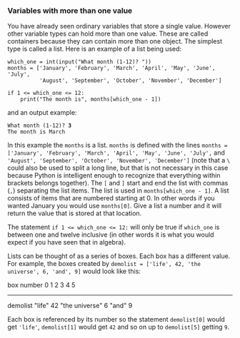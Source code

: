 ### Variables with more than one value

You have already seen ordinary variables that store a single value.
However other variable types can hold more than one value. These are
called containers because they can contain more than one object. The
simplest type is called a list. Here is an example of a list being used:

``` {.python}
which_one = int(input("What month (1-12)? "))
months = ['January', 'February', 'March', 'April', 'May', 'June', 'July',
          'August', 'September', 'October', 'November', 'December']

if 1 <= which_one <= 12:
    print("The month is", months[which_one - 1])
```

and an output example:

`What month (1-12)? `**`3`**\
`The month is March`

In this example the `months` is a list. `months` is defined with the
lines
`months = ['January', 'February', 'March', 'April', 'May', 'June', 'July',`
and `'August', 'September', 'October', 'November', 'December']` (note
that a `\` could also be used to split a long line, but that is not
necessary in this case because Python is intelligent enough to recognize
that everything within brackets belongs together). The `[` and `]` start
and end the list with commas (`,`) separating the list items. The list
is used in `months[which_one - 1]`. A list consists of items that are
numbered starting at 0. In other words if you wanted January you would
use `months[0]`. Give a list a number and it will return the value that
is stored at that location.

The statement `if 1 <= which_one <= 12:` will only be true if
`which_one` is between one and twelve inclusive (in other words it is
what you would expect if you have seen that in algebra).

Lists can be thought of as a series of boxes. Each box has a different
value. For example, the boxes created by
`demolist = ['life', 42, 'the universe', 6, 'and', 9]` would look like
this:

  box number   0          1    2                  3   4         5
  ------------ ---------- ---- ------------------ --- --------- ---
  demolist     \"life\"   42   \"the universe\"   6   \"and\"   9

Each box is referenced by its number so the statement `demolist[0]`
would get `'life'`, `demolist[1]` would get `42` and so on up to
`demolist[5]` getting `9`.

